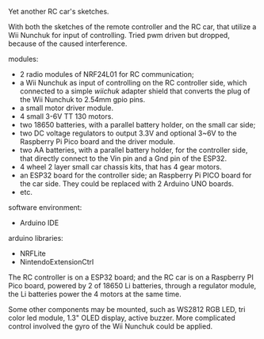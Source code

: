 Yet another RC car's sketches.

With both the sketches of the remote controller and the RC car, that utilize a Wii Nunchuk for input of controlling.
Tried pwm driven but dropped, because of the caused interference.

modules:
- 2 radio modules of NRF24L01 for RC communication;
- a Wii Nunchuk as input of controlling on the RC controller side, which connected to a simple _wiichuk_ adapter shield that converts the plug of the Wii Nunchuk to 2.54mm gpio pins.
- a small motor driver module.
- 4 small 3-6V TT 130 motors.
- two 18650 batteries, with a parallel battery holder, on the small car side; 
- two DC voltage regulators to output 3.3V and optional 3~6V to the Raspberry Pi Pico board and the driver module.
- two AA batteries, with a parallel battery holder, for the controller side, that directly connect to the Vin pin and a Gnd pin of the ESP32.
- 4 wheel 2 layer small car chassis kits, that has 4 gear motors.
- an ESP32 board for the controller side; an Raspberry Pi PICO board for the car side. They could be replaced with 2 Arduino UNO boards.
- etc.

software environment:
- Arduino IDE

arduino libraries:
- NRFLite
- NintendoExtensionCtrl

The RC controller is on a ESP32 board; and the RC car is on a Raspberry PI Pico board, powered by 2 of 18650 Li batteries, through a regulator module, the Li batteries power the 4 motors at the same time.

Some other components may be mounted, such as WS2812 RGB LED, tri color led module, 1.3" OLED display, active buzzer. More complicated control involved the gyro of the Wii Nunchuk could be applied.
